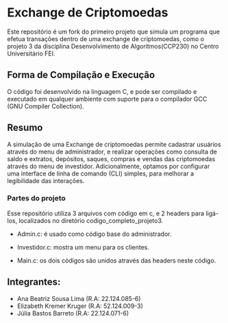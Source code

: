 # Exchange de Criptomoedas

Este repositório é um fork do primeiro projeto que simula um programa que efetua transações dentro de uma exchange de criptomoedas, como o projeto 3 da disciplina Desenvolvimento de Algoritmos(CCP230) no Centro Universitário FEI.

## Forma de Compilação e Execução

O código foi desenvolvido na linguagem C, e pode ser compilado e executado em qualquer ambiente com suporte para o compilador GCC (GNU Compiler Collection). 

## Resumo

A simulação de uma Exchange de criptomoedas permite cadastrar usuários através do menu de administrador, e realizar operações como consulta de saldo e extratos, depósitos, saques, compras e vendas das criptomoedas através do menu de investidor. Adicionalmente, optamos por configurar uma interface de linha de comando (CLI) simples, para melhorar a legibilidade das interações.

### Partes do projeto

Esse repositório utiliza 3 arquivos com código em c, e 2 headers para ligá-los, localizados no diretório codigo_completo_projeto3.

- Admin.c: é usado como código base do administrador.

- Investidor.c: mostra um menu para os clientes.

- Main.c: os dois códigos são unidos através das headers neste código. 

## Integrantes:
- Ana Beatriz Sousa Lima (R.A: 22.124.085-6)
- Elizabeth Kremer Kruger (R.A: 52.124.009-3)
- Júlia Bastos Barreto (R.A: 22.124.071-6)
